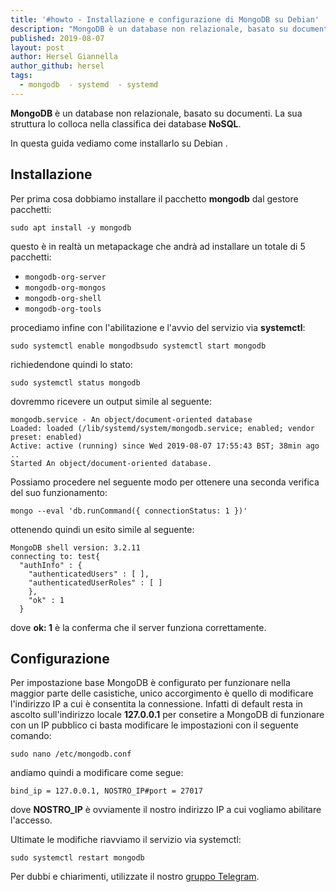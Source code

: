 ```yaml
---
title: '#howto - Installazione e configurazione di MongoDB su Debian'
description: "MongoDB è un database non relazionale, basato su documenti. La sua struttura lo colloca nella classifica dei database NoSQL."
published: 2019-08-07
layout: post
author: Hersel Giannella
author_github: hersel
tags:
  - mongodb  - systemd  - systemd
---
```

**MongoDB** è un database non relazionale, basato su documenti. La sua struttura lo colloca nella classifica dei database **NoSQL**.

In questa guida vediamo come installarlo su Debian .

## Installazione

Per prima cosa dobbiamo installare il pacchetto **mongodb** dal gestore pacchetti:

    sudo apt install -y mongodb

questo è in realtà un metapackage che andrà ad installare un totale di 5 pacchetti:

*   `mongodb-org-server`
*   `mongodb-org-mongos`
*   `mongodb-org-shell`
*   `mongodb-org-tools`

procediamo infine con l'abilitazione e l'avvio del servizio via **systemctl**:

    sudo systemctl enable mongodbsudo systemctl start mongodb

richiedendone quindi lo stato:

    sudo systemctl status mongodb

dovremmo ricevere un output simile al seguente:

    mongodb.service - An object/document-oriented database   
    Loaded: loaded (/lib/systemd/system/mongodb.service; enabled; vendor preset: enabled)   
    Active: active (running) since Wed 2019-08-07 17:55:43 BST; 38min ago     
    ..
    Started An object/document-oriented database.

Possiamo procedere nel seguente modo per ottenere una seconda verifica del suo funzionamento:

    mongo --eval 'db.runCommand({ connectionStatus: 1 })'

ottenendo quindi un esito simile al seguente:

    MongoDB shell version: 3.2.11
    connecting to: test{        
      "authInfo" : {                
        "authenticatedUsers" : [ ],                
        "authenticatedUserRoles" : [ ]        
        },        
        "ok" : 1
      }

dove **ok: 1** è la conferma che il server funziona correttamente.

## Configurazione

Per impostazione base MongoDB è configurato per funzionare nella maggior parte delle casistiche, unico accorgimento è quello di modificare l'indirizzo IP a cui è consentita la connessione. Infatti di default resta in ascolto sull'indirizzo locale **127.0.0.1** per consetire a MongoDB di funzionare con un IP pubblico ci basta modificare le impostazioni con il seguente comando:

    sudo nano /etc/mongodb.conf

andiamo quindi a modificare come segue:

    bind_ip = 127.0.0.1, NOSTRO_IP#port = 27017

dove **NOSTRO_IP** è ovviamente il nostro indirizzo IP a cui vogliamo abilitare l'accesso.

Ultimate le modifiche riavviamo il servizio via systemctl:

    sudo systemctl restart mongodb

Per dubbi e chiarimenti, utilizzate il nostro [gruppo Telegram](https://t.me/linuxpeople).